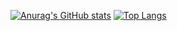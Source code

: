 [![Anurag's GitHub stats](https://github-readme-stats.vercel.app/api?username=radaken&show_icons=true&theme=jolly)](https://github.com/anuraghazra/github-readme-stats) [![Top Langs](https://github-readme-stats.vercel.app/api/top-langs/?username=radaken&layout=compact)](https://github.com/anuraghazra/github-readme-stats)

